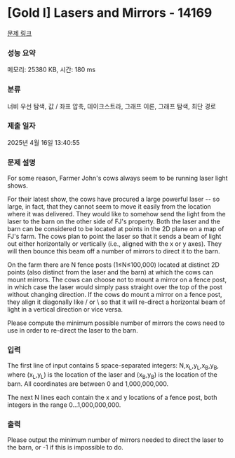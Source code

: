 # [Gold I] Lasers and Mirrors - 14169 

[문제 링크](https://www.acmicpc.net/problem/14169) 

### 성능 요약

메모리: 25380 KB, 시간: 180 ms

### 분류

너비 우선 탐색, 값 / 좌표 압축, 데이크스트라, 그래프 이론, 그래프 탐색, 최단 경로

### 제출 일자

2025년 4월 16일 13:40:55

### 문제 설명

<p>For some reason, Farmer John's cows always seem to be running laser light shows.</p>

<p>For their latest show, the cows have procured a large powerful laser -- so large, in fact, that they cannot seem to move it easily from the location where it was delivered. They would like to somehow send the light from the laser to the barn on the other side of FJ's property. Both the laser and the barn can be considered to be located at points in the 2D plane on a map of FJ's farm. The cows plan to point the laser so that it sends a beam of light out either horizontally or vertically (i.e., aligned with the x or y axes). They will then bounce this beam off a number of mirrors to direct it to the barn.</p>

<p>On the farm there are N fence posts (1≤N≤100,000) located at distinct 2D points (also distinct from the laser and the barn) at which the cows can mount mirrors. The cows can choose not to mount a mirror on a fence post, in which case the laser would simply pass straight over the top of the post without changing direction. If the cows do mount a mirror on a fence post, they align it diagonally like / or \ so that it will re-direct a horizontal beam of light in a vertical direction or vice versa.</p>

<p>Please compute the minimum possible number of mirrors the cows need to use in order to re-direct the laser to the barn.</p>

### 입력 

 <p>The first line of input contains 5 space-separated integers: N,x<sub>L</sub>,y<sub>L</sub>,x<sub>B</sub>,y<sub>B</sub>, where (x<sub>L</sub>,y<sub>L</sub>) is the location of the laser and (x<sub>B</sub>,y<sub>B</sub>) is the location of the barn. All coordinates are between 0 and 1,000,000,000.</p>

<p>The next N lines each contain the x and y locations of a fence post, both integers in the range 0…1,000,000,000.</p>

### 출력 

 <p>Please output the minimum number of mirrors needed to direct the laser to the barn, or -1 if this is impossible to do.</p>

